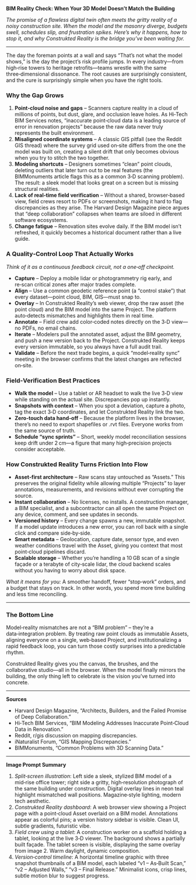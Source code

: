 **BIM Reality Check: When Your 3D Model Doesn’t Match the Building**

*The promise of a flawless digital twin often meets the gritty reality of a noisy construction site. When the model and the masonry diverge, budgets swell, schedules slip, and frustration spikes. Here’s why it happens, how to stop it, and why Construkted Reality is the bridge you’ve been waiting for.*

---

The day the foreman points at a wall and says “That’s not what the model shows,” is the day the project’s risk profile jumps. In every industry—from high‑rise towers to heritage retrofits—teams wrestle with the same three‑dimensional dissonance. The root causes are surprisingly consistent, and the cure is surprisingly simple when you have the right tools.

### Why the Gap Grows

1. **Point‑cloud noise and gaps** – Scanners capture reality in a cloud of millions of points, but dust, glare, and occlusion leave holes. As Hi‑Tech BIM Services notes, “inaccurate point‑cloud data is a leading source of error in renovation projects” because the raw data never truly represents the built environment.  
2. **Misaligned coordinate systems** – A classic GIS pitfall (see the Reddit GIS thread) where the survey grid used on‑site differs from the one the model was built on, creating a silent drift that only becomes obvious when you try to stitch the two together.  
3. **Modeling shortcuts** – Designers sometimes “clean” point clouds, deleting outliers that later turn out to be real features (the BIMMonuments article flags this as a common 3‑D scanning problem). The result: a sleek model that looks great on a screen but is missing structural realities.  
4. **Lack of real‑time field verification** – Without a shared, browser‑based view, field crews resort to PDFs or screenshots, making it hard to flag discrepancies as they arise. The Harvard Design Magazine piece argues that “deep collaboration” collapses when teams are siloed in different software ecosystems.  
5. **Change fatigue** – Renovation sites evolve daily. If the BIM model isn’t refreshed, it quickly becomes a historical document rather than a live guide.

### A Quality‑Control Loop That Actually Works

*Think of it as a continuous feedback circuit, not a one‑off checkpoint.*

- **Capture** – Deploy a mobile lidar or photogrammetry rig early, and re‑scan critical zones after major trades complete.  
- **Align** – Use a common geodetic reference point (a “control stake”) that every dataset—point cloud, BIM, GIS—must snap to.  
- **Overlay** – In Construkted Reality’s web viewer, drop the raw asset (the point cloud) and the BIM model into the same Project. The platform auto‑detects mismatches and highlights them in real time.  
- **Annotate** – Field crew add color‑coded notes directly on the 3‑D view—no PDFs, no email chains.  
- **Iterate** – Modelers pull the annotated asset, adjust the BIM geometry, and push a new version back to the Project. Construkted Reality keeps every version immutable, so you always have a full audit trail.  
- **Validate** – Before the next trade begins, a quick “model‑reality sync” meeting in the browser confirms that the latest changes are reflected on‑site.

### Field‑Verification Best Practices

- **Walk the model** – Use a tablet or AR headset to walk the live 3‑D view while standing on the actual site. Discrepancies pop up instantly.  
- **Snapshots with context** – When you spot a deviation, capture a photo, tag the exact 3‑D coordinates, and let Construkted Reality link the two.  
- **Zero‑touch data hand‑off** – Because the platform lives in the browser, there’s no need to export shapefiles or .rvt files. Everyone works from the same source of truth.  
- **Schedule “sync sprints”** – Short, weekly model reconciliation sessions keep drift under 2 cm—a figure that many high‑precision projects consider acceptable.

### How Construkted Reality Turns Friction Into Flow

- **Asset‑first architecture** – Raw scans stay untouched as “Assets.” This preserves the original fidelity while allowing multiple “Projects” to layer annotations, measurements, and revisions without ever corrupting the source.  
- **Instant collaboration** – No licenses, no installs. A construction manager, a BIM specialist, and a subcontractor can all open the same Project on any device, comment, and see updates in seconds.  
- **Versioned history** – Every change spawns a new, immutable snapshot. If a model update introduces a new error, you can roll back with a single click and compare side‑by‑side.  
- **Smart metadata** – Geolocation, capture date, sensor type, and even weather conditions travel with the Asset, giving you context that most point‑cloud pipelines discard.  
- **Scalable storage** – Whether you’re handling a 10 GB scan of a single façade or a terabyte of city‑scale lidar, the cloud backend scales without you having to worry about disk space.

*What it means for you:* A smoother handoff, fewer “stop‑work” orders, and a budget that stays on track. In other words, you spend more time building and less time reconciling.

---

### The Bottom Line

Model‑reality mismatches are not a “BIM problem” – they’re a data‑integration problem. By treating raw point clouds as immutable Assets, aligning everyone on a single, web‑based Project, and institutionalizing a rapid feedback loop, you can turn those costly surprises into a predictable rhythm.

Construkted Reality gives you the canvas, the brushes, and the collaborative studio—all in the browser. When the model finally mirrors the building, the only thing left to celebrate is the vision you’ve turned into concrete.

---

**Sources**

- Harvard Design Magazine, “Architects, Builders, and the Failed Promise of Deep Collaboration.”  
- Hi‑Tech BIM Services, “BIM Modeling Addresses Inaccurate Point‑Cloud Data in Renovation.”  
- Reddit, r/gis discussion on mapping discrepancies.  
- iNaturalist Forum, “GIS Mapping Discrepancies.”  
- BIMMonuments, “Common Problems with 3D Scanning Data.”

---

**Image Prompt Summary**

1. *Split‑screen illustration*: Left side a sleek, stylized BIM model of a mid‑rise office tower; right side a gritty, high‑resolution photograph of the same building under construction. Digital overlay lines in neon teal highlight mismatched wall positions. Magazine‑style lighting, modern tech aesthetic.  
2. *Construkted Reality dashboard*: A web browser view showing a Project page with a point‑cloud Asset overlaid on a BIM model. Annotations appear as colorful pins; a version history sidebar is visible. Clean UI, subtle gradients, futuristic vibe.  
3. *Field crew using a tablet*: A construction worker on a scaffold holding a tablet, looking at the live 3‑D viewer. The background shows a partially built façade. The tablet screen is visible, displaying the same overlay from image 2. Warm daylight, dynamic composition.  
4. *Version‑control timeline*: A horizontal timeline graphic with three snapshot thumbnails of a BIM model, each labeled “v1 – As‑Built Scan,” “v2 – Adjusted Walls,” “v3 – Final Release.” Minimalist icons, crisp lines, subtle motion blur to suggest progress.
